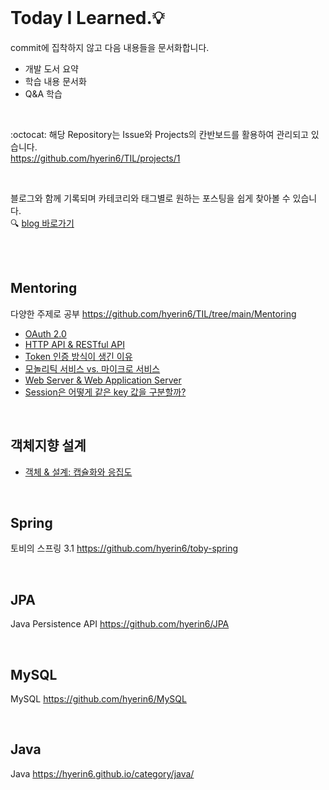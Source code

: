 <br />       

# Today I Learned.💡     

commit에 집착하지 않고 다음 내용들을 문서화합니다.           
* 개발 도서 요약     
* 학습 내용 문서화     
* Q&A 학습         

<br />     

:octocat: 해당 Repository는 Issue와 Projects의 칸반보드를 활용하여 관리되고 있습니다.        
<https://github.com/hyerin6/TIL/projects/1>       
 
<br />  

블로그와 함께 기록되며 카테코리와 태그별로 원하는 포스팅을 쉽게 찾아볼 수 있습니다.   
:mag: [blog 바로가기](https://hyerin6.github.io/)              

<br />       
<br />    

## Mentoring      
다양한 주제로 공부 <https://github.com/hyerin6/TIL/tree/main/Mentoring>    

* [OAuth 2.0](https://hyerin6.github.io/2021-07-23/OAuth2/)    
* [HTTP API & RESTful API](https://hyerin6.github.io/2021-07-23/restfulapi/)
* [Token 인증 방식이 생긴 이유](https://hyerin6.github.io/2021-07-23/session-token/)
* [모놀리틱 서비스 vs. 마이크로 서비스](https://hyerin6.github.io/2021-07-24/msa/)
* [Web Server & Web Application Server](https://hyerin6.github.io/2021-07-24/ws-was/)     
* [Session은 어떻게 같은 key 값을 구분할까?](https://hyerin6.github.io/2021-07-26/session-how-do-they-work/)            

<br />        

## 객체지향 설계    
* [객체 & 설계: 캡슐화와 응집도](https://github.com/hyerin6/TIL/blob/main/Object/%EA%B0%9D%EC%B2%B4%26%EC%84%A4%EA%B3%84.md)     

<br />      

## Spring      
토비의 스프링 3.1 <https://github.com/hyerin6/toby-spring>  

<br />     

## JPA     
Java Persistence API <https://github.com/hyerin6/JPA>     

<br />     

## MySQL    
MySQL <https://github.com/hyerin6/MySQL>   

<br />       

## Java 
Java <https://hyerin6.github.io/category/java/>   


